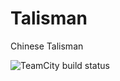 # Talisman
 Chinese Talisman
 
![TeamCity build status](http://tcdev.elyimg.pro/app/rest/builds/buildType:id:DubheTalisman_BuildTalisman/statusIcon.svg)
